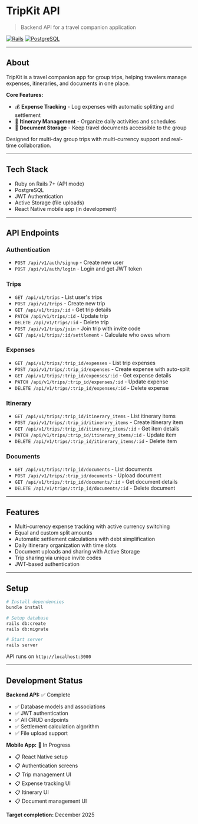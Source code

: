# TripKit API

> Backend API for a travel companion application

[![Rails](https://img.shields.io/badge/Rails-7.0+-red.svg)](https://rubyonrails.org/)
[![PostgreSQL](https://img.shields.io/badge/PostgreSQL-14+-blue.svg)](https://www.postgresql.org/)

---

## About

TripKit is a travel companion app for group trips, helping travelers manage expenses, itineraries, and documents in one place.

**Core Features:**

- 💰 **Expense Tracking** - Log expenses with automatic splitting and settlement
- 📅 **Itinerary Management** - Organize daily activities and schedules
- 📎 **Document Storage** - Keep travel documents accessible to the group

Designed for multi-day group trips with multi-currency support and real-time collaboration.

---

## Tech Stack

- Ruby on Rails 7+ (API mode)
- PostgreSQL
- JWT Authentication
- Active Storage (file uploads)
- React Native mobile app (in development)

---

## API Endpoints

### Authentication
- `POST /api/v1/auth/signup` - Create new user
- `POST /api/v1/auth/login` - Login and get JWT token

### Trips
- `GET /api/v1/trips` - List user's trips
- `POST /api/v1/trips` - Create new trip
- `GET /api/v1/trips/:id` - Get trip details
- `PATCH /api/v1/trips/:id` - Update trip
- `DELETE /api/v1/trips/:id` - Delete trip
- `POST /api/v1/trips/join` - Join trip with invite code
- `GET /api/v1/trips/:id/settlement` - Calculate who owes whom

### Expenses
- `GET /api/v1/trips/:trip_id/expenses` - List trip expenses
- `POST /api/v1/trips/:trip_id/expenses` - Create expense with auto-split
- `GET /api/v1/trips/:trip_id/expenses/:id` - Get expense details
- `PATCH /api/v1/trips/:trip_id/expenses/:id` - Update expense
- `DELETE /api/v1/trips/:trip_id/expenses/:id` - Delete expense

### Itinerary
- `GET /api/v1/trips/:trip_id/itinerary_items` - List itinerary items
- `POST /api/v1/trips/:trip_id/itinerary_items` - Create itinerary item
- `GET /api/v1/trips/:trip_id/itinerary_items/:id` - Get item details
- `PATCH /api/v1/trips/:trip_id/itinerary_items/:id` - Update item
- `DELETE /api/v1/trips/:trip_id/itinerary_items/:id` - Delete item

### Documents
- `GET /api/v1/trips/:trip_id/documents` - List documents
- `POST /api/v1/trips/:trip_id/documents` - Upload document
- `GET /api/v1/trips/:trip_id/documents/:id` - Get document details
- `DELETE /api/v1/trips/:trip_id/documents/:id` - Delete document

---

## Features

- Multi-currency expense tracking with active currency switching
- Equal and custom split amounts
- Automatic settlement calculations with debt simplification
- Daily itinerary organization with time slots
- Document uploads and sharing with Active Storage
- Trip sharing via unique invite codes
- JWT-based authentication

---

## Setup

```bash
# Install dependencies
bundle install

# Setup database
rails db:create
rails db:migrate

# Start server
rails server
```

API runs on `http://localhost:3000`

---

## Development Status

**Backend API:** ✅ Complete

- ✅ Database models and associations
- ✅ JWT authentication
- ✅ All CRUD endpoints
- ✅ Settlement calculation algorithm
- ✅ File upload support

**Mobile App:** 🔄 In Progress

- 📋 React Native setup
- 📋 Authentication screens
- 📋 Trip management UI
- 📋 Expense tracking UI
- 📋 Itinerary UI
- 📋 Document management UI

**Target completion:** December 2025

